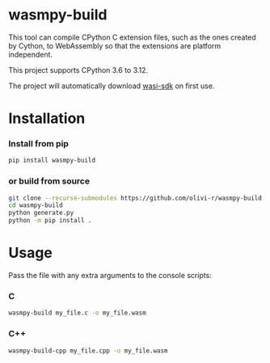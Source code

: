 # wasmpy-build

This tool can compile CPython C extension files, such as the ones created by Cython, to WebAssembly so that the extensions are platform independent.

This project supports CPython 3.6 to 3.12.

The project will automatically download [wasi-sdk](https://github.com/WebAssembly/wasi-sdk) on first use.

# Installation

### Install from pip

```bash
pip install wasmpy-build
```

### or build from source

```bash
git clone --recurse-submodules https://github.com/olivi-r/wasmpy-build
cd wasmpy-build
python generate.py
python -m pip install .
```

# Usage

Pass the file with any extra arguments to the console scripts:

### C

```bash
wasmpy-build my_file.c -o my_file.wasm
```

### C++

```bash
wasmpy-build-cpp my_file.cpp -o my_file.wasm
```
